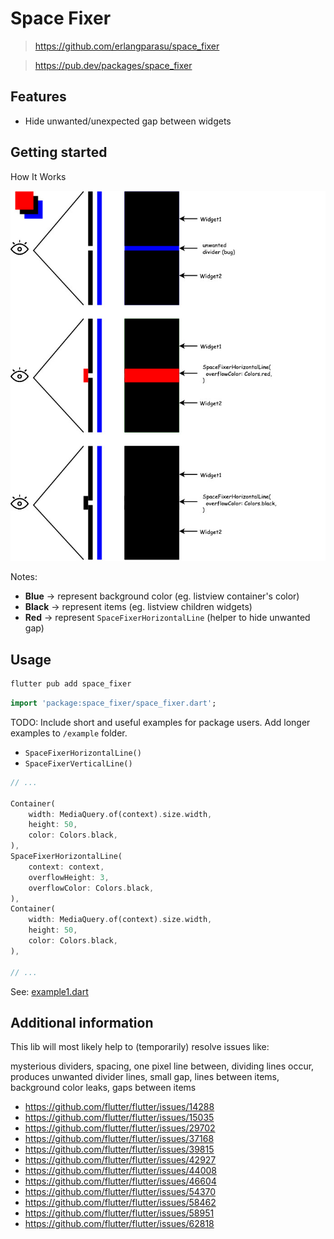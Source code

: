 <!--
This README describes the package. If you publish this package to pub.dev,
this README's contents appear on the landing page for your package.

For information about how to write a good package README, see the guide for
[writing package pages](https://dart.dev/guides/libraries/writing-package-pages).

For general information about developing packages, see the Dart guide for
[creating packages](https://dart.dev/guides/libraries/create-library-packages)
and the Flutter guide for
[developing packages and plugins](https://flutter.dev/developing-packages).
-->

# Space Fixer

> https://github.com/erlangparasu/space_fixer

> https://pub.dev/packages/space_fixer

## Features

- Hide unwanted/unexpected gap between widgets

## Getting started

How It Works

![Screenshot How It Works](images/space_fixer.ss.jpg?raw=true "Screenshot How It Works")

Notes:
- **Blue** -> represent background color (eg. listview container's color)
- **Black** -> represent items (eg. listview children widgets)
- **Red** -> represent `SpaceFixerHorizontalLine` (helper to hide unwanted gap)

## Usage

```bash
flutter pub add space_fixer
```

```dart
import 'package:space_fixer/space_fixer.dart';
```

TODO: Include short and useful examples for package users. Add longer examples
to `/example` folder.

- `SpaceFixerHorizontalLine()`
- `SpaceFixerVerticalLine()`

```dart
// ...

Container(
    width: MediaQuery.of(context).size.width,
    height: 50,
    color: Colors.black,
),
SpaceFixerHorizontalLine(
    context: context,
    overflowHeight: 3,
    overflowColor: Colors.black,
),
Container(
    width: MediaQuery.of(context).size.width,
    height: 50,
    color: Colors.black,
),

// ...
```

See: [example1.dart](example/example1.dart)

## Additional information

This lib will most likely help to (temporarily) resolve issues like:

mysterious dividers, spacing, one pixel line between, dividing lines occur, produces unwanted divider lines, small gap, lines between items, background color leaks, gaps between items

- https://github.com/flutter/flutter/issues/14288
- https://github.com/flutter/flutter/issues/15035
- https://github.com/flutter/flutter/issues/29702
- https://github.com/flutter/flutter/issues/37168
- https://github.com/flutter/flutter/issues/39815
- https://github.com/flutter/flutter/issues/42927
- https://github.com/flutter/flutter/issues/44008
- https://github.com/flutter/flutter/issues/46604
- https://github.com/flutter/flutter/issues/54370
- https://github.com/flutter/flutter/issues/58462
- https://github.com/flutter/flutter/issues/58951
- https://github.com/flutter/flutter/issues/62818
